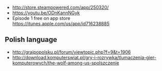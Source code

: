 - http://store.steampowered.com/app/250320/
- https://youtu.be/ODnKannNGyk
- Episode 1 free on app store https://itunes.apple.com/us/app/id716238885

## Polish language

- http://grajpopolsku.pl/forum/viewtopic.php?f=9&t=1906
- http://download.komputerswiat.pl/gry-i-rozrywka/tlumaczenia-gier-komputerowych/the-wolf-among-us-spolszczenie
